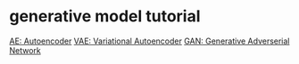 # generative model tutorial

[AE: Autoencoder](https://github.com/oneoftwo/generative_model_tutorial/blob/main/AE_MNIST.ipynb)
[VAE: Variational Autoencoder](https://github.com/oneoftwo/generative_model_tutorial/blob/main/VAE_MNIST.ipynb)
[GAN: Generative Adverserial Network](https://github.com/oneoftwo/generative_model_tutorial/blob/main/GAN_MNIST.ipynb)
